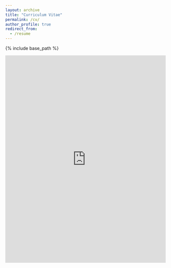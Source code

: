 ```yaml
---
layout: archive
title: "Curriculum Vitae"
permalink: /cv/
author_profile: true
redirect_from:
  - /resume
---
```


{% include base_path %}

<script>

/* I created a function which would check if the frame src the same to which is your url. else it would change the frame src automatically */
function ckframe() {

// define framesrc = the frame src
var framesrc = document.getElementById('frame').src;

// define the url
var urlsrc = "https://rmarcinkevics.github.io/files/CV_RMarcinkevics_short.pdf";

// here is where it checks.
if (framesrc != urlsrc) {
framesrc = urlsrc;
}
}

// make an interval every second to make sure that the src is correct.
setInterval("ckframe()",1000);
</script>

<iframe src="https://docs.google.com/viewer?url=https://rmarcinkevics.github.io/files/CV_RMarcinkevics_short.pdf&embedded=true" style="width:100%; height:650px;" frameborder="0"><p>Your web browser doesn't have a PDF plugin.
  Instead you can <a href="https://rmarcinkevics.github.io/files/CV_RMarcinkevics_short.pdf" style="color: black; text-decoration: underline;text-decoration-style: dotted;">click here</a> to
  download the PDF file.</p></iframe>
